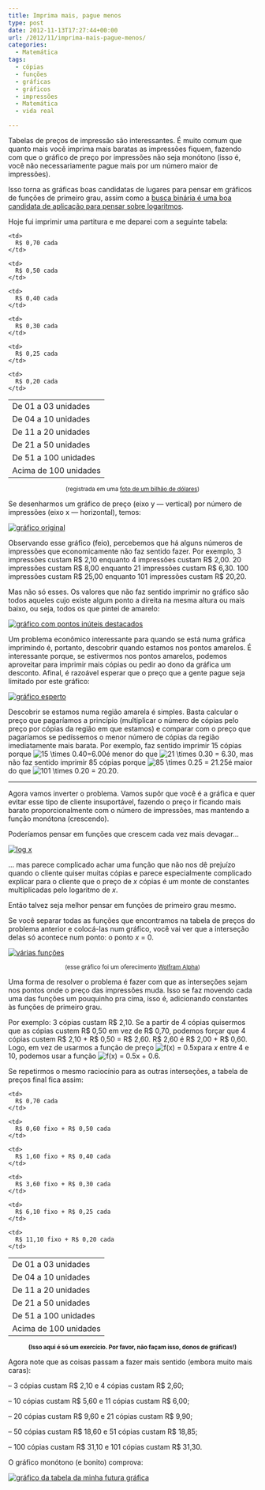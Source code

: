 ```yaml
---
title: Imprima mais, pague menos
type: post
date: 2012-11-13T17:27:44+00:00
url: /2012/11/imprima-mais-pague-menos/
categories:
  - Matemática
tags:
  - cópias
  - funções
  - gráficas
  - gráficos
  - impressões
  - Matemática
  - vida real

---
```

Tabelas de preços de impressão são interessantes. É muito comum que quanto mais você imprima mais baratas as impressões fiquem, fazendo com que o gráfico de preço por impressões não seja monótono (isso é, você não necessariamente pague mais por um número maior de impressões).

Isso torna as gráficas boas candidatas de lugares para pensar em gráficos de funções de primeiro grau, assim como a [busca binária é uma boa candidata de aplicação para pensar sobre logaritmos][1].

Hoje fui imprimir uma partitura e me deparei com a seguinte tabela:

<table>
  <tr>
    <td>
      De 01 a 03 unidades
    </td>

    <td>
      R$ 0,70 cada
    </td>
  </tr>

  <tr>
    <td>
      De 04 a 10 unidades
    </td>

    <td>
      R$ 0,50 cada
    </td>
  </tr>

  <tr>
    <td>
      De 11 a 20 unidades
    </td>

    <td>
      R$ 0,40 cada
    </td>
  </tr>

  <tr>
    <td>
      De 21 a 50 unidades
    </td>

    <td>
      R$ 0,30 cada
    </td>
  </tr>

  <tr>
    <td>
      De 51 a 100 unidades
    </td>

    <td>
      R$ 0,25 cada
    </td>
  </tr>

  <tr>
    <td>
      Acima de 100 unidades
    </td>

    <td>
      R$ 0,20 cada
    </td>
  </tr>
</table>

<p style="text-align:center;">
  <small>(registrada em uma <a href="http://instagram.com/p/R-Zo0Si6sY/">foto de um bilhão de dólares</a>)</small>
</p>

Se desenharmos um gráfico de preço (eixo y — vertical) por número de impressões (eixo x — horizontal), temos:

[<img src="https://i2.wp.com/tiagomadeira.com/wp-content/uploads/2012/11/grafico-650x251.png?resize=604%2C233" alt="gráfico original" title="gráfico original" class="aligncenter size-large wp-image-2309" srcset="https://i1.wp.com/tiagomadeira.com/wp-content/uploads/2012/11/grafico.png?resize=650%2C251&ssl=1 650w, https://i1.wp.com/tiagomadeira.com/wp-content/uploads/2012/11/grafico.png?resize=300%2C116&ssl=1 300w, https://i1.wp.com/tiagomadeira.com/wp-content/uploads/2012/11/grafico.png?w=1091&ssl=1 1091w" sizes="(max-width: 604px) 100vw, 604px" data-recalc-dims="1" />][2]

Observando esse gráfico (feio), percebemos que há alguns números de impressões que economicamente não faz sentido fazer. Por exemplo, 3 impressões custam R$ 2,10 enquanto 4 impressões custam R$ 2,00. 20 impressões custam R$ 8,00 enquanto 21 impressões custam R$ 6,30. 100 impressões custam R$ 25,00 enquanto 101 impressões custam R$ 20,20.

Mas não só esses. Os valores que não faz sentido imprimir no gráfico são todos aqueles cujo existe algum ponto a direita na mesma altura ou mais baixo, ou seja, todos os que pintei de amarelo:

[<img src="https://i1.wp.com/tiagomadeira.com/wp-content/uploads/2012/11/grafico2-650x251.png?resize=604%2C233" alt="gráfico com pontos inúteis destacados" title="gráfico com pontos inúteis destacados" class="aligncenter size-large wp-image-2313" srcset="https://i1.wp.com/tiagomadeira.com/wp-content/uploads/2012/11/grafico2.png?resize=650%2C251&ssl=1 650w, https://i1.wp.com/tiagomadeira.com/wp-content/uploads/2012/11/grafico2.png?resize=300%2C116&ssl=1 300w, https://i1.wp.com/tiagomadeira.com/wp-content/uploads/2012/11/grafico2.png?w=1091&ssl=1 1091w" sizes="(max-width: 604px) 100vw, 604px" data-recalc-dims="1" />][3]

Um problema econômico interessante para quando se está numa gráfica imprimindo é, portanto, descobrir quando estamos nos pontos amarelos. É interessante porque, se estivermos nos pontos amarelos, podemos aproveitar para imprimir mais cópias ou pedir ao dono da gráfica um desconto. Afinal, é razoável esperar que o preço que a gente pague seja limitado por este gráfico:

[<img src="https://i1.wp.com/tiagomadeira.com/wp-content/uploads/2012/11/grafico3-650x251.png?resize=604%2C233" alt="gráfico esperto" title="gráfico esperto" class="aligncenter size-large wp-image-2317" srcset="https://i1.wp.com/tiagomadeira.com/wp-content/uploads/2012/11/grafico3.png?resize=650%2C251&ssl=1 650w, https://i1.wp.com/tiagomadeira.com/wp-content/uploads/2012/11/grafico3.png?resize=300%2C116&ssl=1 300w, https://i1.wp.com/tiagomadeira.com/wp-content/uploads/2012/11/grafico3.png?w=1091&ssl=1 1091w" sizes="(max-width: 604px) 100vw, 604px" data-recalc-dims="1" />][4]

Descobrir se estamos numa região amarela é simples. Basta calcular o preço que pagaríamos a princípio (multiplicar o número de cópias pelo preço por cópias da região em que estamos) e comparar com o preço que pagaríamos se pedíssemos o menor número de cópias da região imediatamente mais barata. Por exemplo, faz sentido imprimir 15 cópias porque  <img src='https://s0.wp.com/latex.php?latex=15+%5Ctimes+0.40%3D6.00&bg=T&fg=000000&s=0' alt='15 \times 0.40=6.00' title='15 \times 0.40=6.00' class='latex' />é menor do que <img src='https://s0.wp.com/latex.php?latex=21+%5Ctimes+0.30+%3D+6.30&bg=T&fg=000000&s=0' alt='21 \times 0.30 = 6.30' title='21 \times 0.30 = 6.30' class='latex' />, mas não faz sentido imprimir 85 cópias porque  <img src='https://s0.wp.com/latex.php?latex=85+%5Ctimes+0.25+%3D+21.25&bg=T&fg=000000&s=0' alt='85 \times 0.25 = 21.25' title='85 \times 0.25 = 21.25' class='latex' />é maior do que <img src='https://s0.wp.com/latex.php?latex=101+%5Ctimes+0.20+%3D+20.20&bg=T&fg=000000&s=0' alt='101 \times 0.20 = 20.20' title='101 \times 0.20 = 20.20' class='latex' />.

* * *

Agora vamos inverter o problema. Vamos supôr que você é a gráfica e quer evitar esse tipo de cliente insuportável, fazendo o preço ir ficando mais barato proporcionalmente com o número de impressões, mas mantendo a função monótona (crescendo).

Poderíamos pensar em funções que crescem cada vez mais devagar…

[<img src="https://i0.wp.com/tiagomadeira.com/wp-content/uploads/2012/11/grafico5.png?resize=297%2C190" alt="log x" title="log x" class="aligncenter size-full wp-image-2330" data-recalc-dims="1" />][5]

… mas parece complicado achar uma função que não nos dê prejuízo quando o cliente quiser muitas cópias e parece especialmente complicado explicar para o cliente que o preço de _x_ cópias é um monte de constantes multiplicadas pelo logaritmo de _x_.

Então talvez seja melhor pensar em funções de primeiro grau mesmo.

Se você separar todas as funções que encontramos na tabela de preços do problema anterior e colocá-las num gráfico, você vai ver que a interseção delas só acontece num ponto: o ponto _x_ = 0.

[<img src="https://i0.wp.com/tiagomadeira.com/wp-content/uploads/2012/11/grafico4.png?resize=397%2C180" alt="várias funções" title="várias funções" class="aligncenter size-full wp-image-2328" srcset="https://i0.wp.com/tiagomadeira.com/wp-content/uploads/2012/11/grafico4.png?w=397&ssl=1 397w, https://i0.wp.com/tiagomadeira.com/wp-content/uploads/2012/11/grafico4.png?resize=300%2C136&ssl=1 300w" sizes="(max-width: 397px) 100vw, 397px" data-recalc-dims="1" />][6]

<p style="text-align:center;">
  <small>(esse gráfico foi um oferecimento <a href="https://www.wolframalpha.com/input/?i=plot+{0.7x%2C+0.5x%2C+0.4x%2C+0.3x%2C+0.25x%2C+0.2x}">Wolfram Alpha</a>)</small>
</p>

Uma forma de resolver o problema é fazer com que as interseções sejam nos pontos onde o preço das impressões muda. Isso se faz movendo cada uma das funções um pouquinho pra cima, isso é, adicionando constantes às funções de primeiro grau.

Por exemplo: 3 cópias custam R$ 2,10. Se a partir de 4 cópias quisermos que as cópias custem R$ 0,50 em vez de R$ 0,70, podemos forçar que 4 cópias custem R$ 2,10 + R$ 0,50 = R$ 2,60. R$ 2,60 é R$ 2,00 + R$ 0,60. Logo, em vez de usarmos a função de preço  <img src='https://s0.wp.com/latex.php?latex=f%28x%29+%3D+0.5x&bg=T&fg=000000&s=0' alt='f(x) = 0.5x' title='f(x) = 0.5x' class='latex' />para _x_ entre 4 e 10, podemos usar a função <img src='https://s0.wp.com/latex.php?latex=f%28x%29+%3D+0.5x+%2B+0.6&bg=T&fg=000000&s=0' alt='f(x) = 0.5x + 0.6' title='f(x) = 0.5x + 0.6' class='latex' />.

Se repetirmos o mesmo raciocínio para as outras interseções, a tabela de preços final fica assim:

<table>
  <tr>
    <td>
      De 01 a 03 unidades
    </td>

    <td>
      R$ 0,70 cada
    </td>
  </tr>

  <tr>
    <td>
      De 04 a 10 unidades
    </td>

    <td>
      R$ 0,60 fixo + R$ 0,50 cada
    </td>
  </tr>

  <tr>
    <td>
      De 11 a 20 unidades
    </td>

    <td>
      R$ 1,60 fixo + R$ 0,40 cada
    </td>
  </tr>

  <tr>
    <td>
      De 21 a 50 unidades
    </td>

    <td>
      R$ 3,60 fixo + R$ 0,30 cada
    </td>
  </tr>

  <tr>
    <td>
      De 51 a 100 unidades
    </td>

    <td>
      R$ 6,10 fixo + R$ 0,25 cada
    </td>
  </tr>

  <tr>
    <td>
      Acima de 100 unidades
    </td>

    <td>
      R$ 11,10 fixo + R$ 0,20 cada
    </td>
  </tr>
</table>

<p style="text-align:center;">
  <small><strong>(Isso aqui é só um exercício. Por favor, não façam isso, donos de gráficas!)</strong></small>
</p>

Agora note que as coisas passam a fazer mais sentido (embora muito mais caras):

– 3 cópias custam R$ 2,10 e 4 cópias custam R$ 2,60;

– 10 cópias custam R$ 5,60 e 11 cópias custam R$ 6,00;

– 20 cópias custam R$ 9,60 e 21 cópias custam R$ 9,90;

– 50 cópias custam R$ 18,60 e 51 cópias custam R$ 18,85;

– 100 cópias custam R$ 31,10 e 101 cópias custam R$ 31,30.

O gráfico monótono (e bonito) comprova:

[<img src="https://i2.wp.com/tiagomadeira.com/wp-content/uploads/2012/11/grafico6-650x251.png?resize=604%2C233" alt="gráfico da tabela da minha futura gráfica" title="gráfico da tabela da minha futura gráfica" class="aligncenter size-large wp-image-2338" srcset="https://i0.wp.com/tiagomadeira.com/wp-content/uploads/2012/11/grafico6.png?resize=650%2C251&ssl=1 650w, https://i0.wp.com/tiagomadeira.com/wp-content/uploads/2012/11/grafico6.png?resize=300%2C116&ssl=1 300w, https://i0.wp.com/tiagomadeira.com/wp-content/uploads/2012/11/grafico6.png?w=1091&ssl=1 1091w" sizes="(max-width: 604px) 100vw, 604px" data-recalc-dims="1" />][7]

 [1]: http://tiagomadeira.com/2012/10/o-predio-e-as-bolas/
 [2]: https://i1.wp.com/tiagomadeira.com/wp-content/uploads/2012/11/grafico.png
 [3]: https://i1.wp.com/tiagomadeira.com/wp-content/uploads/2012/11/grafico2.png
 [4]: https://i1.wp.com/tiagomadeira.com/wp-content/uploads/2012/11/grafico3.png
 [5]: https://i0.wp.com/tiagomadeira.com/wp-content/uploads/2012/11/grafico5.png
 [6]: https://i0.wp.com/tiagomadeira.com/wp-content/uploads/2012/11/grafico4.png
 [7]: https://i0.wp.com/tiagomadeira.com/wp-content/uploads/2012/11/grafico6.png
